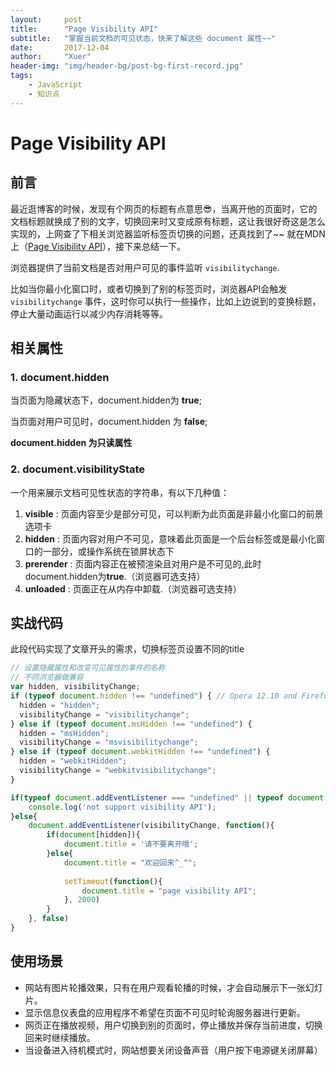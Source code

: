 ```yaml
---
layout:     post
title:      "Page Visibility API"
subtitle:   "掌握当前文档的可见状态，快来了解这些 document 属性~~"
date:       2017-12-04
author:     "Xuer"
header-img: "img/header-bg/post-bg-first-record.jpg"
tags:
    - JavaScript
    - 知识点
---
```



# Page Visibility API

## 前言

最近逛博客的时候，发现有个网页的标题有点意思😎，当离开他的页面时，它的文档标题就换成了别的文字，切换回来时又变成原有标题，这让我很好奇这是怎么实现的，上网查了下相关浏览器监听标签页切换的问题，还真找到了~~ 就在MDN上（[Page Visibility API](https://developer.mozilla.org/zh-CN/docs/Web/API/Page_Visibility_API)），接下来总结一下。

浏览器提供了当前文档是否对用户可见的事件监听 `visibilitychange`.

比如当你最小化窗口时，或者切换到了别的标签页时，浏览器API会触发 `visibilitychange` 事件，这时你可以执行一些操作，比如上边说到的变换标题，停止大量动画运行以减少内存消耗等等。

## 相关属性

### 1. document.hidden

当页面为隐藏状态下，document.hidden为 **true**;

当页面对用户可见时，document.hidden 为 **false**;

**document.hidden 为只读属性**

### 2. document.visibilityState

一个用来展示文档可见性状态的字符串，有以下几种值：

1. **visible** : 页面内容至少是部分可见，可以判断为此页面是非最小化窗口的前景选项卡
2. **hidden** : 页面内容对用户不可见，意味着此页面是一个后台标签或是最小化窗口的一部分，或操作系统在锁屏状态下
3. **prerender** : 页面内容正在被预渲染且对用户是不可见的,此时document.hidden为**true**.（浏览器可选支持）
4. **unloaded** : 页面正在从内存中卸载.（浏览器可选支持）

## 实战代码

此段代码实现了文章开头的需求，切换标签页设置不同的title


```javascript
// 设置隐藏属性和改变可见属性的事件的名称
// 不同浏览器做兼容
var hidden, visibilityChange; 
if (typeof document.hidden !== "undefined") { // Opera 12.10 and Firefox 18 and later support 
  hidden = "hidden";
  visibilityChange = "visibilitychange";
} else if (typeof document.msHidden !== "undefined") {
  hidden = "msHidden";
  visibilityChange = "msvisibilitychange";
} else if (typeof document.webkitHidden !== "undefined") {
  hidden = "webkitHidden";
  visibilityChange = "webkitvisibilitychange";
}

if(typeof document.addEventListener === "undefined" || typeof document[hidden] == "undefined" ){
    console.log('not support visibility API');
}else{
    document.addEventListener(visibilityChange, function(){
        if(document[hidden]){
            document.title = '请不要离开哦';
        }else{
            document.title = "欢迎回来^_^";
            
            setTimeout(function(){
                document.title = "page visibility API";
            }, 2000)
        }
    }, false)
}
```

## 使用场景

* 网站有图片轮播效果，只有在用户观看轮播的时候，才会自动展示下一张幻灯片。
* 显示信息仪表盘的应用程序不希望在页面不可见时轮询服务器进行更新。
* 网页正在播放视频，用户切换到别的页面时，停止播放并保存当前进度，切换回来时继续播放。
* 当设备进入待机模式时，网站想要关闭设备声音（用户按下电源键关闭屏幕）


